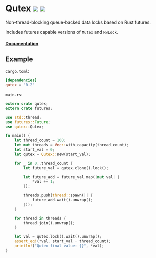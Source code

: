 # Qutex [![](http://meritbadge.herokuapp.com/qutex)](https://crates.io/crates/qutex) [![](https://docs.rs/qutex/badge.svg)](https://docs.rs/qutex)

Non-thread-blocking queue-backed data locks based on Rust futures.

Includes futures capable versions of `Mutex` and `RwLock`.

#### [Documentation](https://docs.rs/qutex)


## Example

`Cargo.toml`:

```toml
[dependencies]
qutex = "0.2"
```

`main.rs`:

```rust
extern crate qutex;
extern crate futures;

use std::thread;
use futures::Future;
use qutex::Qutex;

fn main() {
    let thread_count = 100;
    let mut threads = Vec::with_capacity(thread_count);
    let start_val = 0;
    let qutex = Qutex::new(start_val);

    for _ in 0..thread_count {
        let future_val = qutex.clone().lock();

        let future_add = future_val.map(|mut val| {
            *val += 1;
        });

        threads.push(thread::spawn(|| {
            future_add.wait().unwrap();
        }));
    }

    for thread in threads {
        thread.join().unwrap();
    }

    let val = qutex.lock().wait().unwrap();
    assert_eq!(*val, start_val + thread_count);
    println!("Qutex final value: {}", *val);
}

```